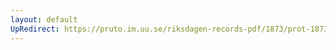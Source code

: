 ```yaml
---
layout: default
UpRedirect: https://pruto.im.uu.se/riksdagen-records-pdf/1873/prot-1873--fk--426/prot-1873--fk--426_054.pdf
---
```

